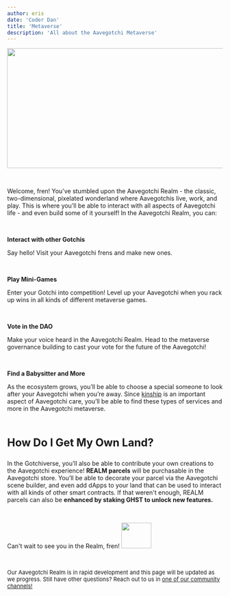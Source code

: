 ```yaml
---
author: eris
date: 'Coder Dan'
title: 'Metaverse'
description: 'All about the Aavegotchi Metaverse'
---
```


<img src="/metaverse/metaverse.png" width="700" height="280" />

&nbsp;

Welcome, fren! You’ve stumbled upon the Aavegotchi Realm - the classic, two-dimensional, pixelated wonderland where Aavegotchis live, work, and play. This is where you’ll be able to interact with all aspects of Aavegotchi life - and even build some of it yourself! In the Aavegotchi Realm, you can:

&nbsp;

**Interact with other Gotchis**

Say hello! Visit your Aavegotchi frens and make new ones.

&nbsp;

**Play Mini-Games**

Enter your Gotchi into competition! Level up your Aavegotchi when you rack up wins in all kinds of different metaverse games.

&nbsp;

**Vote in the DAO**

Make your voice heard in the Aavegotchi Realm. Head to the metaverse governance building to cast your vote for the future of the Aavegotchi!

&nbsp;

**Find a Babysitter and More**

As the ecosystem grows, you’ll be able to choose a special someone to look after your Aavegotchi when you’re away. Since 
<a href="https://docs.google.com/document/d/186zOapKeHNNJ9y8LIByQQ64rs0eJUlEF/edit#heading=h.2g1uoi1shr1d">kinship</a> is an important aspect of Aavegotchi care, you’ll be able to find these types of services and more in the Aavegotchi metaverse.

&nbsp;

<p style="font-size:25px;"><b>How Do I Get My Own Land?</b></p>

In the Gotchiverse, you’ll also be able to contribute your own creations to the Aavegotchi experience! **REALM parcels** will be purchasable in the Aavegotchi store. You’ll be able to decorate your parcel via the Aavegotchi scene builder, and even add dApps to your land that can be used to interact with all kinds of other smart contracts. If that weren't enough, REALM parcels can also be **enhanced by staking GHST to unlock new features.**

&nbsp;

Can't wait to see you in the Realm, fren! <img src="/metaverse/aavegotchiwave.png" width="70" height="60" />

&nbsp;

<p style="font-size:13px;">Our Aavegotchi Realm is in rapid development and this page will be updated as we progress. Still have other questions? Reach out to us in <a href="https://aavegotchi-wiki-git-main.bullionix.vercel.app/en/community">one of our
 community channels!</a></p>

&nbsp; &nbsp;
